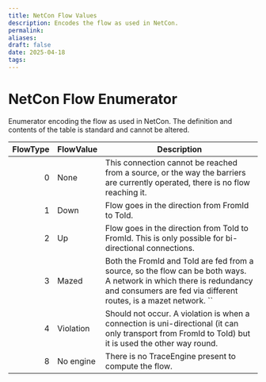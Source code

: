 ```yaml
---
title: NetCon Flow Values
description: Encodes the flow as used in NetCon.
permalink: 
aliases: 
draft: false
date: 2025-04-18
tags: 
---
```

# NetCon Flow Enumerator

Enumerator encoding the flow as used in NetCon.
The definition and contents of the table is standard and cannot be altered.

| FlowType | FlowValue | Description                                                                                                                                                                             |
| -------: | --------- | --------------------------------------------------------------------------------------------------------------------------------------------------------------------------------------- |
|        0 | None      | This connection cannot be reached from a source, or the way the barriers are currently operated, there is no flow reaching it.                                                          |
|        1 | Down      | Flow goes in the direction from FromId to ToId.                                                                                                                                         |
|        2 | Up        | Flow goes in the direction from ToId to FromId. This is only possible for bi-directional connections.                                                                                   |
|        3 | Mazed     | Both the FromId and ToId are fed from a source, so the flow can be both ways. A network in which there is redundancy and consumers are fed via different routes, is a mazet network. `` |
|        4 | Violation | Should not occur. A violation is when a connection is uni-directional (it can only transport from FromId to ToId) but it is used the other way round.                                   |
|        8 | No engine | There is no TraceEngine present to compute the flow.                                                                                                                                    |


